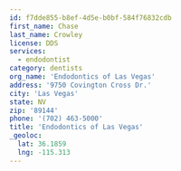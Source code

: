 ```yaml
---
id: f7dde855-b8ef-4d5e-b0bf-584f76832cdb
first_name: Chase
last_name: Crowley
license: DDS
services:
  - endodontist
category: dentists
org_name: 'Endodontics of Las Vegas'
address: '9750 Covington Cross Dr.'
city: 'Las Vegas'
state: NV
zip: '89144'
phone: '(702) 463-5000'
title: 'Endodontics of Las Vegas'
_geoloc:
  lat: 36.1859
  lng: -115.313
---
```

